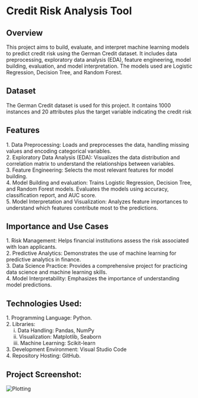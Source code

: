<h1>Credit Risk Analysis Tool</h1>

<h2>Overview</h2>
This project aims to build, evaluate, and interpret machine learning models to predict credit risk using the German Credit dataset. It includes data preprocessing, exploratory data analysis (EDA), feature engineering, model building, evaluation, and model interpretation. The models used are Logistic Regression, Decision Tree, and Random Forest.

<h2>Dataset</h2>
The German Credit dataset is used for this project. It contains 1000 instances and 20 attributes plus the target variable indicating the credit risk

<h2>Features</h2>
1. Data Preprocessing: Loads and preprocesses the data, handling missing values and encoding categorical variables.<br>
2. Exploratory Data Analysis (EDA): Visualizes the data distribution and correlation matrix to understand the relationships between variables.</br>
3. Feature Engineering: Selects the most relevant features for model building.</br>
4. Model Building and evaluation: Trains Logistic Regression, Decision Tree, and Random Forest models. Evaluates the models using accuracy, classification report, and AUC score.</br>
5. Model Interpretation and Visualization: Analyzes feature importances to understand which features contribute most to the predictions.

<h2>Importance and Use Cases</h2>
1. Risk Management: Helps financial institutions assess the risk associated with loan applicants.</br>
2. Predictive Analytics: Demonstrates the use of machine learning for predictive analytics in finance.</br>
3. Data Science Practice: Provides a comprehensive project for practicing data science and machine learning skills.</br>
4. Model Interpretability: Emphasizes the importance of understanding model predictions.

<h2>Technologies Used:</h2>
1. Programming Language: Python.</br>
2. Libraries:</br>&nbsp;&nbsp;&nbsp;&nbsp;
    i. Data Handling: Pandas, NumPy</br>&nbsp;&nbsp;&nbsp;&nbsp;
    ii. Visualization: Matplotlib, Seaborn</br>&nbsp;&nbsp;&nbsp;&nbsp;
    iii. Machine Learning: Scikit-learn</br>
3. Development Environment: Visual Studio Code</br>
4. Repository Hosting: GitHub.


<h2>Project Screenshot:</h2>

![Plotting](https://github.com/user-attachments/assets/0782ea60-b054-48e7-b480-600a30eb988b)

